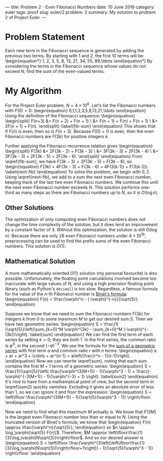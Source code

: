 ‐‐‐
title: Problem 2 - Even Fibonacci Numbers
date: 10 June 2018
category: euler
tags: proof
slug: euler/2
problem: 2
summary: My solution to problem 2 of Project Euler.
‐‐‐

# Problem Statement

Each new term in the Fibonacci sequence is generated by adding the previous two terms. By starting with 1 and 2, the first 10 terms will be:
\begin{equation*}
	1, 2, 3, 5, 8, 13, 21, 34, 55, 89,\ldots
\end{equation*}
By considering the terms in the Fibonacci sequence whose values do not exceed $N$, find the sum of the even-valued terms.

# My Algorithm

For the Project Euler problem, $N = 4\times10^6$.
Let's list the Fibonacci numbers with $F(0) = 0$:
\begin{equation}
	0,1,1,2,3,5,8,13,21,\ldots
\end{equation}
Using the definition of the Fibonacci sequence:
\begin{equation}
	\begin{split}
		F(n+3) &= F(n + 2) + F(n + 1) \\
		&= F(n + 1) + F(n) + F(n + 1) \\
		&= 2F(n + 1) + F(n).
	\end{split}
	\label{fib-sum}
\end{equation}
This shows that if $F(n)$ is even, then so is $F(n+3)$.
Because $F(0) = 0$ is even, then the even Fibonacci numbers are $F(3k)$ for positive integers $k$.

Further applying the Fibonacci recurrence relation gives
\begin{equation}
	\begin{split}
		F(3k) &= 2F(3k - 2) + F(3k - 3) \\
		&= 3F(3k - 3) + 2F(3k - 4) \\
		&= 3F(3k - 3) + 2F(3k - 5) + 2F(3k - 6).
	\end{split}
\end{equation}
From \eqref{fib-sum}, we have $F(3k - 3) = 2F(3k - 5) + F(3k - 6)$, so
\begin{equation}
	F(3k) = 4F(3k - 3) + F(3k - 6) = 4F(3(k-1)) + F(3(k-2)).
	\label{next-fib}
\end{equation}
To solve the problem, we begin with $0,2$.
Using \eqref{next-fib}, we add to a sum the next even Fibonacci number, keeping track of the last two even Fibonacci numbers.
We continue this until the next even Fibonacci number exceeds $N$.
This solution performs one-third as many steps as there are Fibonacci numbers up to $N$, so it is $O(\log n)$.

## Other Solutions
The optimization of only computing even Fibonacci numbers does not change the time complexity of the solution, but it does lend an improvement by a constant factor of 3.
Without this optimization, the solution is still $O(\log n)$.
Because there are only 28 even Fibonacci numbers under $4 \times 10^{16}$, preprocessing can be used to find the prefix sums of the even Fibonacci numbers.
This solution is $O(1)$.

## Mathematical Solution
A more mathematically oriented $O(1)$ solution (my personal favourite) is also possible.
Unfortunately, the floating point calculations involved become too inaccurate with large values of $N$, and using a high precision floating point library (such as Python's `decimal`) is too slow.
Regardless, a famous formula for the value of the $n$-th Fibonacci number is [Binet's formula](../../fib-ext/):
\begin{equation}
	F(n) = \frac{\varphi^n - (-\varphi)^{-n}}{\sqrt{5}}.
\end{equation}

Suppose we know that we need to sum the Fibonacci numbers $F(3k)$ for integers $k$ from 0 to some maximum $M$ to get our desired sum $S$.
Then we have two geometric series:
\begin{equation}
	S = \frac{1}{\sqrt{5}}\left(\sum_{k=0}^M \varphi^{3k} - \sum_{k=0}^M (-\varphi)^{-(3k)}\right).
	\label{sum}
\end{equation}
We can find the first term of each series by setting $k = 0$; they are both 1.
In the first series, the common ratio is $\varphi^3$, in the second $(-\varphi)^{-3}$.
We use the formula for the [sum of a geometric series](https://en.wikipedia.org/wiki/Geometric_series#Formula) with first term $a$ and common ratio $r$ with $n$ terms:
\begin{equation}
	a + ar + ar^3 + \cdots + ar^{n-1} = a\left(\frac{r^n - 1}{r-1}\right).
\end{equation}
Now we can rewrite \eqref{sum}, noting that each sum contains the first $M+1$ terms of a geometric series:
\begin{equation}
	S = \frac{1}{\sqrt{5}}\left( \frac{\varphi^{3(M+1)} - 1}{\varphi^3 - 1} + \frac{(-\varphi)^{-3(M+1)} - 1}{\varphi^{-3} + 1} \right).
	\label{sum2}
\end{equation}
It's nice to have from a mathematical point of view, but the second term in \eqref{sum2} quickly vanishes.
Excluding it gives an absolute error of less than 1, so we can ignore it and floor the expression:
\begin{equation}
	S = \left\lfloor \frac{\varphi^{3(M+1)} - 1}{\sqrt{5}(\varphi^3 - 1)} \right\rfloor.
\end{equation}

Now we need to find what this maximum $M$ actually is.
We know that $F(3M)$ is the largest even Fibonacci number less than or equal to $N$.
Using the truncated version of Binet's formula, we know that
\begin{equation}
	F(n) \approx \frac{\varphi^n}{\sqrt{5}},
\end{equation}
so $n \approx \log_\varphi(\sqrt{5} F(n))$.
Therefore, $M \approx \left\lfloor\frac{1}{3}\log_\varphi(N\sqrt{5})\right\rfloor$.
And so our desired answer is
\begin{equation}
	S = \left\lfloor \frac{\varphi^{3\left(\left\lfloor\frac{1}{3}\log_\varphi(N\sqrt{5})\right\rfloor+1\right)} - 1}{\sqrt{5}(\varphi^3 - 1)} \right\rfloor.
\end{equation}
